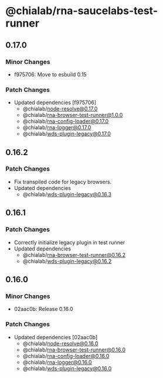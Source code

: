 # @chialab/rna-saucelabs-test-runner

## 0.17.0

### Minor Changes

- f975706: Move to esbuild 0.15

### Patch Changes

- Updated dependencies [f975706]
  - @chialab/node-resolve@0.17.0
  - @chialab/rna-browser-test-runner@1.0.0
  - @chialab/rna-config-loader@0.17.0
  - @chialab/rna-logger@0.17.0
  - @chialab/wds-plugin-legacy@0.17.0

## 0.16.2

### Patch Changes

- Fix transpiled code for legacy browsers.
- Updated dependencies
  - @chialab/wds-plugin-legacy@0.16.3

## 0.16.1

### Patch Changes

- Correctly initialize legacy plugin in test runner
- Updated dependencies
  - @chialab/rna-browser-test-runner@0.16.2
  - @chialab/wds-plugin-legacy@0.16.2

## 0.16.0

### Minor Changes

- 02aac0b: Release 0.16.0

### Patch Changes

- Updated dependencies [02aac0b]
  - @chialab/node-resolve@0.16.0
  - @chialab/rna-browser-test-runner@0.16.0
  - @chialab/rna-config-loader@0.16.0
  - @chialab/rna-logger@0.16.0
  - @chialab/wds-plugin-legacy@0.16.0
